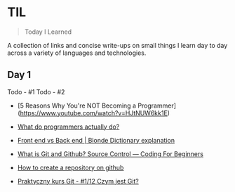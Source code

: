 # TIL
> Today I Learned

A collection of links and concise write-ups on small things I learn day to day across a variety of languages and technologies.

## Day 1

Todo - #1
Todo - #2

- [5 Reasons Why You're NOT Becoming a Programmer] (https://www.youtube.com/watch?v=HJtNUW6kk1E)
- [What do programmers actually do?](https://www.youtube.com/watch?v=FVdQETvHBoE) 
- [Front end vs Back end | Blonde Dictionary explanation](https://www.youtube.com/watch?v=NlpK0-TLrjw)
- [What is Git and Github? Source Control — Coding For Beginners](https://www.youtube.com/watch?v=3bchX_7ANQc)
- [How to create a repository on github](https://help.github.com/en/articles/create-a-repo)


- [Praktyczny kurs Git - #1/12 Czym jest Git?](https://www.youtube.com/watch?v=D6EI7EbEN4Q&t=19s)
